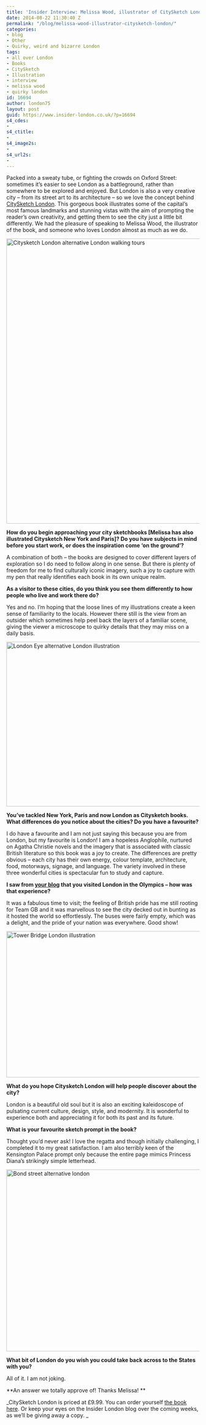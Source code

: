 ```yaml
---
title: 'Insider Interview: Melissa Wood, illustrator of CitySketch London'
date: 2014-08-22 11:30:40 Z
permalink: "/blog/melissa-wood-illustrator-citysketch-london/"
categories:
- blog
- Other
- Quirky, weird and bizarre London
tags:
- all over London
- Books
- CitySketch
- Illustration
- interview
- melissa wood
- quirky london
id: 16694
author: london75
layout: post
guid: https://www.insider-london.co.uk/?p=16694
s4_cdes:
- 
s4_ctitle:
- 
s4_image2s:
- 
s4_url2s:
- 
---
```


Packed into a sweaty tube, or fighting the crowds on Oxford Street: sometimes it&#8217;s easier to see London as a battleground, rather than somewhere to be explored and enjoyed. But London is also a very creative city &#8211; from its street art to its architecture &#8211; so we love the concept behind <a href="http://www.amazon.co.uk/Citysketch-London-Creative-Prompts-Sketching/dp/1937994554/ref=sr_1_1?s=books&ie=UTF8&qid=1408625864&sr=1-1&keywords=citysketch+london" target="_blank">CitySketch London</a>. This gorgeous book illustrates some of the capital&#8217;s most famous landmarks and stunning vistas with the aim of prompting the reader&#8217;s own creativity, and getting them to see the city just a little bit differently. We had the pleasure of speaking to Melissa Wood, the illustrator of the book, and someone who loves London almost as much as we do.

[<img class="size-full wp-image-16977 aligncenter" src="/wp-content/uploads/2014/08/Citysketch-London-book.jpg" alt="Citysketch London alternative London walking tours" width="569" height="743" />](/wp-content/uploads/2014/08/Citysketch-London-book.jpg)

**How do you begin approaching your city sketchbooks [Melissa has also illustrated Citysketch New York and Paris]? Do you have subjects in mind before you start work, or does the inspiration come ‘on the ground’?**

A combination of both &#8211; the books are designed to cover different layers of exploration so I do need to follow along in one sense. But there is plenty of freedom for me to find culturally iconic imagery, such a joy to capture with my pen that really identifies each book in its own unique realm.

**As a visitor to these cities, do you think you see them differently to how people who live and work there do?**

Yes and no. I’m hoping that the loose lines of my illustrations create a keen sense of familiarity to the locals. However there still is the view from an outsider which sometimes help peel back the layers of a familiar scene, giving the viewer a microscope to quirky details that they may miss on a daily basis.

[<img class="size-full wp-image-16976 aligncenter" src="/wp-content/uploads/2014/08/london-eye.jpg" alt="London Eye alternative London illustration" width="569" height="429" />](/wp-content/uploads/2014/08/london-eye.jpg)

**You’ve tackled New York, Paris and now London as Citysketch books. What differences do you notice about the cities? Do you have a favourite?**

I do have a favourite and I am not just saying this because you are from London, but my favourite is London! I am a hopeless Anglophile, nurtured on Agatha Christie novels and the imagery that is associated with classic British literature so this book was a joy to create. The differences are pretty obvious &#8211; each city has their own energy, colour template, architecture, food, motorways, signage, and language. The variety involved in these three wonderful cities is spectacular fun to study and capture.

**I saw from <a href="http://mwoodpenblog.com/" target="_blank">your blog</a> that you visited London in the Olympics – how was that experience?**

It was a fabulous time to visit; the feeling of British pride has me still rooting for Team GB and it was marvellous to see the city decked out in bunting as it hosted the world so effortlessly. The buses were fairly empty, which was a delight, and the pride of your nation was everywhere. Good show!

[<img class="size-full wp-image-16978 aligncenter" src="/wp-content/uploads/2014/08/tower-bridge.jpg" alt="Tower Bridge London illustration" width="569" height="381" />](/wp-content/uploads/2014/08/tower-bridge.jpg)

**What do you hope Citysketch London will help people discover about the city?**

London is a beautiful old soul but it is also an exciting kaleidoscope of pulsating current culture, design, style, and modernity. It is wonderful to experience both and appreciating it for both its past and its future.

**What is your favourite sketch prompt in the book?**

Thought you’d never ask! I love the regatta and though initially challenging, I completed it to my great satisfaction. I am also terribly keen of the Kensington Palace prompt only because the entire page mimics Princess Diana’s strikingly simple letterhead.

[<img class="size-full wp-image-16979 aligncenter" src="/wp-content/uploads/2014/08/bond-street.jpg" alt="Bond street alternative london" width="569" height="474" />](/wp-content/uploads/2014/08/bond-street.jpg)

**What bit of London do you wish you could take back across to the States with you?**

All of it. I am not joking.

**An answer we totally approve of! Thanks Melissa! **

_CitySketch London is priced at £9.99. You can order yourself <a href="http://www.amazon.co.uk/Citysketch-London-Creative-Prompts-Sketching/dp/1937994554/ref=sr_1_1?s=books&ie=UTF8&qid=1408625864&sr=1-1&keywords=citysketch+london" target="_blank">the book here</a>. Or keep your eyes on the Insider London blog over the coming weeks, as we&#8217;ll be giving away a copy. _